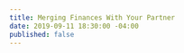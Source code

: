 ```yaml
---
title: Merging Finances With Your Partner
date: 2019-09-11 18:30:00 -04:00
published: false
---
```



